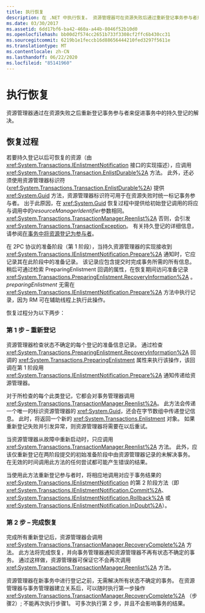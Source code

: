 ```yaml
---
title: 执行恢复
description: 在 .NET 中执行恢复。 资源管理器可在资源失败后通过重新登记事务参与者来帮助解决持久事务登记。
ms.date: 03/30/2017
ms.assetid: 6dd17bf6-ba42-460a-a44b-8046f52b10d0
ms.openlocfilehash: bb00d2f574cc2651b733f3308cf2ffc6b430cc31
ms.sourcegitcommit: 6219b1e1feccb16d88656444210fed3297f5611e
ms.translationtype: MT
ms.contentlocale: zh-CN
ms.lasthandoff: 06/22/2020
ms.locfileid: "85141960"
---
```

# <a name="performing-recovery"></a>执行恢复
资源管理器通过在资源失败之后重新登记事务参与者来促进事务中的持久登记的解决。  
  
## <a name="the-recovery-process"></a>恢复过程  
 若要持久登记以后可恢复的资源（由 <xref:System.Transactions.IEnlistmentNotification> 接口的实现描述），应调用 <xref:System.Transactions.Transaction.EnlistDurable%2A> 方法。 此外，还必须使用资源管理器标识符 (<xref:System.Transactions.Transaction.EnlistDurable%2A>) 提供 <xref:System.Guid> 方法，资源管理器标识符可用于在资源失败时统一标记事务参与者。 出于此原因，在 <xref:System.Guid> 恢复过程中提供给初始登记调用的将应与调用中的*resourceManagerIdentifier*参数相同。 <xref:System.Transactions.TransactionManager.Reenlist%2A> 否则，会引发 <xref:System.Transactions.TransactionException>。 有关持久登记的详细信息，请参阅[在事务中将资源登记为参与者](enlisting-resources-as-participants-in-a-transaction.md)。  
  
 在 2PC 协议的准备阶段（第 1 阶段），当持久资源管理器的实现接收到 <xref:System.Transactions.IEnlistmentNotification.Prepare%2A> 通知时，它应记录其在此阶段中的准备记录。 该记录应包含提交时完成事务所需的所有信息。 稍后可通过检索 PreparingEnlistment 回调的属性，在恢复期间访问准备记录 <xref:System.Transactions.PreparingEnlistment.RecoveryInformation%2A> 。 *preparingEnlistment* 无需在 <xref:System.Transactions.IEnlistmentNotification.Prepare%2A> 方法中执行记录，因为 RM 可在辅助线程上执行此操作。  
  
 恢复过程分为以下两步：  
  
### <a name="step-1---reenlist"></a>第 1 步 – 重新登记  
 资源管理器检查状态不确定的每个登记的准备信息记录。 通过检查 <xref:System.Transactions.PreparingEnlistment.RecoveryInformation%2A> 回调的 <xref:System.Transactions.PreparingEnlistment> 属性来执行该操作，该回调在第 1 阶段用 <xref:System.Transactions.IEnlistmentNotification.Prepare%2A> 通知传递给资源管理器。  
  
 对于所检查的每个此类登记，它都会对事务管理器调用 <xref:System.Transactions.TransactionManager.Reenlist%2A>。 此方法会传递一个唯一的标识资源管理器的 <xref:System.Guid>，还会在字节数组中传递登记信息。 此时，将返回一个新的 <xref:System.Transactions.Enlistment> 对象。 如果重新登记失败并引发异常，则资源管理器将需要在以后重试。  
  
 当资源管理器从故障中重新启动时，只应调用 <xref:System.Transactions.TransactionManager.Reenlist%2A> 方法。 此外，应该仅重新登记在两阶段提交的初始准备阶段中由资源管理器记录的未解决事务。 在无效的时间调用此方法的任何尝试都可能产生错误的结果。  
  
 当使用此方法重新登记参与者时，将相应地调用对应于事务结果的 <xref:System.Transactions.IEnlistmentNotification> 的第 2 阶段方法（即 <xref:System.Transactions.IEnlistmentNotification.Commit%2A>、<xref:System.Transactions.IEnlistmentNotification.Rollback%2A> 或 <xref:System.Transactions.IEnlistmentNotification.InDoubt%2A>）。  
  
### <a name="step-2---completing-the-recovery"></a>第 2 步 – 完成恢复  
 完成所有重新登记后，资源管理器会调用 <xref:System.Transactions.TransactionManager.RecoveryComplete%2A> 方法。 此方法将完成恢复，并向事务管理器通知资源管理器不再有状态不确定的事务。 通过这样做，资源管理器可保证它不会再次调用 <xref:System.Transactions.TransactionManager.Reenlist%2A> 方法。  
  
 资源管理器在新事务中进行登记之前，无需解决所有状态不确定的事务。 在资源管理器与事务管理器建立关系后，可以随时执行第一步操作 <xref:System.Transactions.TransactionManager.RecoveryComplete%2A> （步骤2）; 不能再次执行步骤1。 可多次执行第 2 步，并且不会影响事务的结果。
